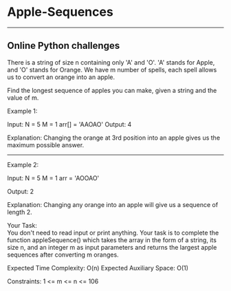 # Apple-Sequences
----------------------------------------------------------
Online Python challenges
-----------------------------------------------------------------

There is a string of size n containing only 'A' and 'O'. 'A' stands for Apple, and 'O' stands for Orange. We have m number of spells, each spell allows us to convert an orange into an apple.

Find the longest sequence of apples you can make, given a string and the value of m.


Example 1:

Input:
N = 5
M = 1
arr[] = 'AAOAO'
Output: 4 

Explanation: Changing the orange at 
3rd position into an apple gives 
us the maximum possible answer.


--------------------------------------------------------------------------------------------------

Example 2:

Input:
N = 5
M = 1
arr = 'AOOAO'

Output: 2


Explanation: Changing any orange into 
an apple will give us a sequence 
of length 2.

Your Task:  
You don't need to read input or print anything. Your task is to complete the function appleSequence() which takes the array in the form of a string, its size n, and an integer m as input parameters and returns the largest apple sequences after converting m oranges.

Expected Time Complexity: O(n)
Expected Auxiliary Space: O(1)

Constraints:
1 <= m <= n <= 106
